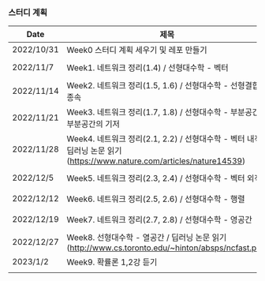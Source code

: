 
### 스터디 계획

| Date | 제목 | Tags |
| --- | --- | --- |
| 2022/10/31 | Week0 스터디 계획 세우기 및 레포 만들기 |  |
| 2022/11/7 | Week1. 네트워크 정리(1.4) / 선형대수학 - 벡터 | `CS`, `Mathematics` |
| 2022/11/14 | Week2. 네트워크 정리(1.5, 1.6) / 선형대수학 - 선형결합/종속 | `CS`, `Mathematics` |
| 2022/11/21 | Week3. 네트워크 정리(1.7, 1.8) / 선형대수학 - 부분공간/부분공간의 기저 | `CS`, `Mathematics` |
| 2022/11/28 | Week4. 네트워크 정리(2.1, 2.2) / 선형대수학 - 벡터 내적 / 딥러닝 논문 읽기(https://www.nature.com/articles/nature14539) | `CS`, `Mathematics`, `AI` |
| 2022/12/5 | Week5. 네트워크 정리(2.3, 2.4) / 선형대수학 - 벡터 외적 | `CS`, `Mathematics` |
| 2022/12/12 | Week6. 네트워크 정리(2.5, 2.6) / 선형대수학 - 행렬 | `CS`, `Mathematics` |
| 2022/12/19 | Week7. 네트워크 정리(2.7, 2.8) / 선형대수학 - 영공간 | `CS`, `Mathematics` |
| 2022/12/27 | Week8. 선형대수학 - 열공간 / 딥러닝 논문 읽기(http://www.cs.toronto.edu/~hinton/absps/ncfast.pdf) | `CS`, `Mathematics` |
| 2023/1/2 | Week9. 확률론 1,2강 듣기 | `Mathematics` |
|  |  |  |
